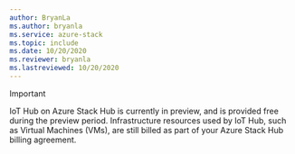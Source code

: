 ```yaml
---
author: BryanLa
ms.author: bryanla
ms.service: azure-stack
ms.topic: include
ms.date: 10/20/2020
ms.reviewer: bryanla
ms.lastreviewed: 10/20/2020
---
```


> [!IMPORTANT]
> IoT Hub on Azure Stack Hub is currently in preview, and is provided free during the preview period. Infrastructure resources used by IoT Hub, such as Virtual Machines (VMs), are still billed as part of your Azure Stack Hub billing agreement.